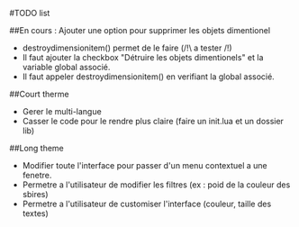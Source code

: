 #TODO list

##En cours : Ajouter une option pour supprimer les objets dimentionel
- destroydimensionitem() permet de le faire (/!\ a tester /!\)
- Il faut ajouter la checkbox "Détruire les objets dimentionels" et la variable global associé.
- Il faut appeler destroydimensionitem() en verifiant la global associé.

##Court therme
* Gerer le multi-langue
* Casser le code pour le rendre plus claire (faire un init.lua et un dossier lib)

##Long theme
* Modifier toute l'interface pour passer d'un menu contextuel a une fenetre.
* Permetre a l'utilisateur de modifier les filtres (ex : poid de la couleur des sbires)
* Permetre a l'utilisateur de customiser l'interface (couleur, taille des textes)

